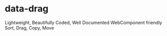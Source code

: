 # data-drag
Lightweight, Beautifully Coded, Well Documented WebComponent friendly Sort, Drag, Copy, Move
